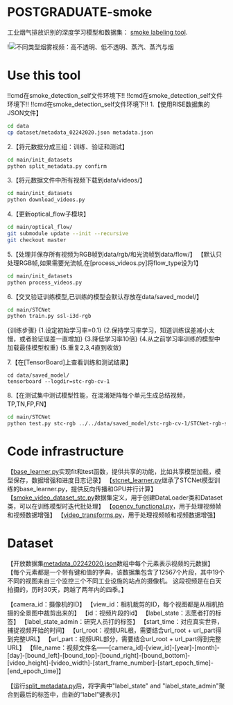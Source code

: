 # POSTGRADUATE-smoke
工业烟气排放识别的深度学习模型和数据集：
 [smoke labeling tool](https://github.com/CMU-CREATE-Lab/video-labeling-tool). 

!![不同类型烟雾视频：高不透明、低不透明、蒸汽、蒸汽与烟](data/dataset/smoke-type.gif)


# <a name="use-this-tool"></a>Use this tool
!!cmd在smoke_detection_self文件环境下!!
!!cmd在smoke_detection_self文件环境下!!
!!cmd在smoke_detection_self文件环境下!!
1.【使用RISE数据集的JSON文件】
```sh
cd data
cp dataset/metadata_02242020.json metadata.json
```

2.【将元数据分成三组：训练、验证和测试】
```sh
cd main/init_datasets
python split_metadata.py confirm
```

3.【将元数据文件中所有视频下载到data/videos/】
```sh
cd main/init_datasets
python download_videos.py
```

4.【更新optical_flow子模块】
```sh
cd main/optical_flow/
git submodule update --init --recursive
git checkout master
```

5.【处理并保存所有视频为RGB帧到data/rgb/和光流帧到data/flow/】
【默认只处理RGB帧,如果需要光流帧,在[process_videos.py]将flow_type设为1】
```sh
cd main/init_datasets
python process_videos.py
```

6.【交叉验证训练模型,已训练的模型会默认存放在data/saved_model/】
```sh
cd main/STCNet
python train.py ssl-i3d-rgb
```
{训练步骤}
{1.设定初始学习率=0.1}
{2.保持学习率学习，知道训练误差减小太慢，或者验证误差一直增加}
{3.降低学习率10倍}
{4.从之前学习率训练的模型中加载最佳模型权重}
{5.重复2,3,4直到收敛}

7.【在[TensorBoard]上查看训练和测试结果】
```
cd data/saved_model/
tensorboard --logdir=stc-rgb-cv-1
```

8.【在测试集中测试模型性能，在混淆矩阵每个单元生成总结视频，TP,TN,FP,FN】
```sh
cd main/STCNet
python test.py stc-rgb ../../data/saved_model/stc-rgb-cv-1/STCNet-rgb-s0/model/*****.pt
```


# <a name="code-structure"></a>Code infrastructure
【[base_learner.py](main/base_learner.py)实现fit和test函数，提供共享的功能，比如共享模型加载，模型保存，数据增强和进度日志记录】
【[stcnet_learner.py](main/stcnet_learner.py)继承了STCNet模型训练的base_learner.py，提供反向传播和GPU并行计算】
【[smoke_video_dataset_stc.py](main/smoke_video_dataset_stc.py)数据集定义，用于创建DataLoader类和Dataset类，可以在训练模型时迭代批处理】
【[opencv_functional.py](main/opencv_functional.py)，用于处理视频帧和视频数据增强】
【[video_transforms.py](main/video_transforms.py)，用于处理视频帧和视频数据增强】


# <a name="dataset"></a>Dataset
【开放数据集[metadata_02242020.json](data/dataset/metadata_02242020.json)数组中每个元素表示视频的元数据】
【每个元素都是一个带有键和值的字典，该数据集包含了12567个片段，其中19个不同的视图来自三个监控三个不同工业设施的站点的摄像机。
这段视频是在白天拍摄的，历时30天，跨越了两年内的四季。】

【camera_id：摄像机的ID】
【view_id：相机裁剪的ID，每个视图都是从相机拍摄的全景图中裁剪出来的】
【id：视频片段的id】
【label_state：志愿者打的标签】
【label_state_admin：研究人员打的标签】
【start_time：对应真实世界，捕捉视频开始的时间】
【url_root：视频URL根，需要结合url_root + url_part得到完整URL】
【url_part：视频URL部分，需要结合url_root + url_part得到完整URL】
【file_name：视频文件名——[camera_id]-[view_id]-[year]-[month]-[day]-[bound_left]-[bound_top]-[bound_right]-[bound_bottom]-[video_height]-[video_width]-[start_frame_number]-[start_epoch_time]-[end_epoch_time]】

【运行[split_metadata.py](main/init_datasets/split_metadata.py)后，将字典中"label_state" and "label_state_admin"聚合到最后的标签中，由新的“label”键表示】